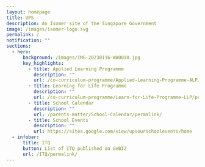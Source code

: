 ```yaml
---
layout: homepage
title: UPS
description: An Isomer site of the Singapore Government
image: /images/isomer-logo.svg
permalink: /
notification: ""
sections:
  - hero:
      background: /images/IMG-20230116-WA0010.jpg
      key_highlights:
        - title: Applied Learning Programme
          description: ""
          url: /co-curriculum-programme/Applied-Learning-Programme-ALP/permalink/
        - title: Learning for Life Programme
          description: ""
          url: /co-curriculum-programme/Learn-for-Life-Programme-LLP/permalink/
        - title: School Calendar
          description: ""
          url: /parents-matter/School-Calendar/permalink/
        - title: School Events
          description: ""
          url: https://sites.google.com/view/upsourschoolevents/home
  - infobar:
      title: ITQ
      button: List of ITQ published on GeBIZ
      url: /ITQ/permalink/
---
```

